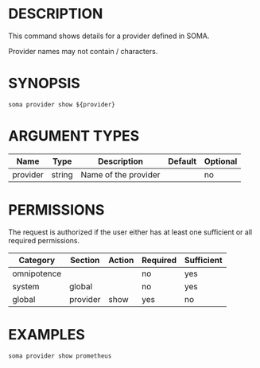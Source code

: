 # DESCRIPTION

This command shows details for a provider defined in SOMA.

Provider names may not contain / characters.

# SYNOPSIS

```
soma provider show ${provider}
```

# ARGUMENT TYPES

Name | Type |     Description   | Default | Optional
 --- |  --- | ----------------- | ------- | --------
provider | string | Name of the provider | | no

# PERMISSIONS

The request is authorized if the user either has at least one
sufficient or all required permissions.

Category | Section | Action | Required | Sufficient
 ------- | ------- | ------ | -------- | ----------
omnipotence | | | no | yes
system | global | | no | yes
global | provider | show | yes | no

# EXAMPLES

```
soma provider show prometheus
```
